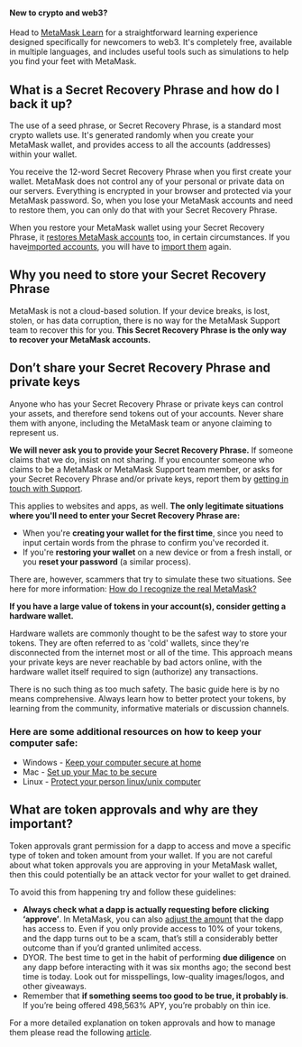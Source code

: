 
#### New to crypto and web3?


Head to [MetaMask Learn](https://learn.metamask.io/) for a straightforward learning experience designed specifically for newcomers to web3. It's completely free, available in multiple languages, and includes useful tools such as simulations to help you find your feet with MetaMask.



What is a Secret Recovery Phrase and how do I back it up?
---------------------------------------------------------


The use of a seed phrase, or Secret Recovery Phrase, is a standard most crypto wallets use. It's generated randomly when you create your MetaMask wallet, and provides access to all the accounts (addresses) within your wallet.


You receive the 12-word Secret Recovery Phrase when you first create your wallet. MetaMask does not control any of your personal or private data on our servers. Everything is encrypted in your browser and protected via your MetaMask password. So, when you lose your MetaMask accounts and need to restore them, you can only do that with your Secret Recovery Phrase.


When you restore your MetaMask wallet using your Secret Recovery Phrase, it [restores MetaMask accounts](https://support.metamask.io/hc/en-us/articles/360015489271) too, in certain circumstances. If you have[imported accounts](https://support.metamask.io/hc/en-us/articles/360015289932-What-are-imported-accounts-), you will have to [import them](https://support.metamask.io/hc/en-us/articles/360015489331) again.


Why you need to store your Secret Recovery Phrase
-------------------------------------------------


MetaMask is not a cloud-based solution. If your device breaks, is lost, stolen, or has data corruption, there is no way for the MetaMask Support team to recover this for you. **This Secret Recovery Phrase is the only way to recover your MetaMask accounts.**


Don’t share your Secret Recovery Phrase and private keys
--------------------------------------------------------


Anyone who has your Secret Recovery Phrase or private keys can control your assets, and therefore send tokens out of your accounts. Never share them with anyone, including the MetaMask team or anyone claiming to represent us.


**We will never ask you to provide your Secret Recovery Phrase.** If someone claims that we do, insist on not sharing. If you encounter someone who claims to be a MetaMask or MetaMask Support team member, or asks for your Secret Recovery Phrase and/or private keys, report them by [getting in touch with Support](https://support.metamask.io/hc/en-us/articles/360058969391).


This applies to websites and apps, as well. **The only legitimate situations where you'll need to enter your Secret Recovery Phrase are:**


* When you're **creating your wallet for the first time**, since you need to input certain words from the phrase to confirm you've recorded it.
* If you're **restoring your wallet** on a new device or from a fresh install, or you **reset your password** (a similar process).


There are, however, scammers that try to simulate these two situations. See here for more information: [How do I recognize the real MetaMask?](https://support.metamask.io/hc/en-us/articles/14930852259099) 


**If you have a large value of tokens in your account(s), consider getting a hardware wallet.**


Hardware wallets are commonly thought to be the safest way to store your tokens. They are often referred to as 'cold' wallets, since they're disconnected from the internet most or all of the time. This approach means your private keys are never reachable by bad actors online, with the hardware wallet itself required to sign (authorize) any transactions. 


There is no such thing as too much safety. The basic guide here is by no means comprehensive. Always learn how to better protect your tokens, by learning from the community, informative materials or discussion channels.


### Here are some additional resources on how to keep your computer safe:


* Windows - [Keep your computer secure at home](https://support.microsoft.com/en-us/windows/keep-your-computer-secure-at-home-c348f24f-a4f0-de5d-9e4a-e0fc156ab221)
* Mac - [Set up your Mac to be secure](https://support.apple.com/en-in/guide/mac-help/flvlt003/mac)
* Linux - [Protect your person linux/unix computer](https://safecomputing.umich.edu/protect-yourself/secure-your-devices/personal-computer/linuxunix)


What are token approvals and why are they important?
----------------------------------------------------


Token approvals grant permission for a dapp to access and move a specific type of token and token amount from your wallet. If you are not careful about what token approvals you are approving in your MetaMask wallet, then this could potentially be an attack vector for your wallet to get drained.


To avoid this from happening try and follow these guidelines:


* **Always check what a dapp is actually requesting before clicking ‘approve’**. In MetaMask, you can also [adjust the amount](https://twitter.com/MetaMask/status/1245769574131400709) that the dapp has access to. Even if you only provide access to 10% of your tokens, and the dapp turns out to be a scam, that’s still a considerably better outcome than if you’d granted unlimited access.
* DYOR. The best time to get in the habit of performing **due diligence** on any dapp before interacting with it was six months ago; the second best time is today. Look out for misspellings, low-quality images/logos, and other giveaways.
* Remember that **if something seems too good to be true, it probably is**. If you’re being offered 498,563% APY, you’re probably on thin ice.


For a more detailed explanation on token approvals and how to manage them please read the following [article](https://support.metamask.io/hc/en-us/articles/6174898326683).

